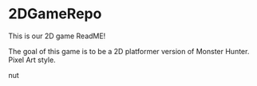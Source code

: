 # 2DGameRepo
This is our 2D game ReadME!

The goal of this game is to be a 2D platformer version of Monster Hunter.
Pixel Art style.

nut
